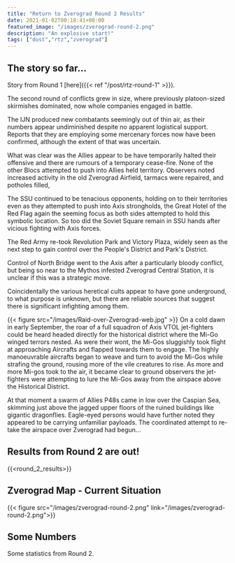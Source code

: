 ```yaml
---
title: "Return to Zverograd Round 2 Results"
date: 2021-01-02T00:18:41+08:00
featured_image: "/images/zverograd-round-2.png"
description: "An explosive start!"
tags: ["dust","rtz","zverograd"]
---
```

## The story so far...
Story from Round 1 [here]({{< ref "/post/rtz-round-1" >}}).

The second round of conflicts grew in size, where previously platoon-sized skirmishes dominated, now whole companies engaged in battle.

The IJN produced new combatants seemingly out of thin air, as their numbers appear undiminished despite no apparent logistical support. Reports that they are employing some mercenary forces now have been confirmed, although the extent of that was uncertain.

What was clear was the Allies appear to be have temporarily halted their offensive and there are rumours of a temporary cease-fire. None of the other Blocs attempted to push into Allies held territory. Observers noted increased activity in the old Zverograd Airfield, tarmacs were repaired, and potholes filled,

The SSU continued to be tenacious opponents, holding on to their territories even as they attempted to push into Axis strongholds, the Great Hotel of the Red Flag again the seeming focus as both sides attempted to hold this symbolic location. So too did the Soviet Square remain in SSU hands after vicious fighting with Axis forces.

The Red Army re-took Revolution Park and Victory Plaza, widely seen as the next step to gain control over the People's District and Park's District.

Control of North Bridge went to the Axis after a particularly bloody conflict, but being so near to the Mythos infested Zverograd Central Station, it is unclear if this was a strategic move.

Coincidentally the various heretical cults appear to have gone underground, to what purpose is unknown, but there are reliable sources that suggest there is significant infighting among them.

{{< figure src="/images/Raid-over-Zverograd-web.jpg" >}}
On a cold dawn in early September, the roar of a full squadron of Axis VTOL jet-fighters could be heard headed directly for the historical district where the Mi-Go winged terrors nested. As were their wont, the Mi-Gos sluggishly took flight at approaching Aircrafts and flapped towards them to engage. The highly manoeuvrable aircrafts began to weave and turn to avoid the Mi-Gos while strafing the ground, rousing more of the vile creatures to rise. As more and more Mi-gos took to the air, it became clear to ground observers the jet-fighters were attempting to lure the Mi-Gos away from the airspace above the Historical District.

At that moment a swarm of Allies P48s came in low over the Caspian Sea, skimming just above the jagged upper floors of the ruined buildings like gigantic dragonflies. Eagle-eyed persons would have further noted they appeared to be carrying unfamiliar payloads. The coordinated attempt to re-take the airspace over Zverograd had begun...


## Results from Round 2 are out!
{{<round_2_results>}}

## Zverograd Map  - Current Situation
{{< figure src="/images/zverograd-round-2.png" link="/images/zverograd-round-2.png">}}



## Some Numbers
Some statistics from Round 2.
